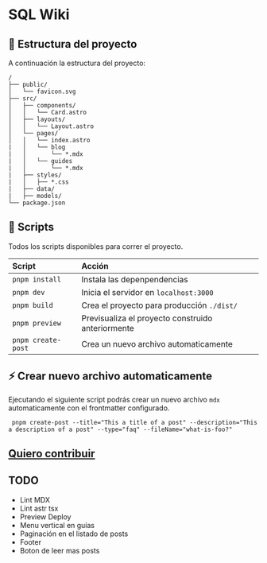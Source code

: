 # SQL Wiki

## 🚀 Estructura del proyecto

A continuación la estructura del proyecto:

```
/
├── public/
│   └── favicon.svg
├── src/
│   ├── components/
│   │   └── Card.astro
│   ├── layouts/
│   │   └── Layout.astro
│   └── pages/
│   │   └── index.astro
|   │   └── blog
|   │       └── *.mdx
|   │   └── guides
|   │       └── *.mdx
|   ├── styles/
|   │   ├── *.css
|   ├── data/
|   ├── models/
└── package.json
```

## 🧞 Scripts

Todos los scripts disponibles para correr el proyecto.

| Script             | Acción                                           |
| :------------------| :----------------------------------------------- |
| `pnpm install`     | Instala las depenpendencias                      |
| `pnpm dev`         | Inicia el servidor en `localhost:3000`           |
| `pnpm build`       | Crea el proyecto para producción `./dist/`       |
| `pnpm preview`     | Previsualiza el proyecto construido anteriormente|
| `pnpm create-post` | Crea un nuevo archivo automaticamente            |


## ⚡️ Crear nuevo archivo automaticamente

Ejecutando el siguiente script podrás crear un nuevo archivo `mdx` automaticamente con el frontmatter configurado.

```
 pnpm create-post --title="This a title of a post" --description="This a description of a post" --type="faq" --fileName="what-is-foo?"
```

## [Quiero contribuir](CONTRIBUTING.MD)

## TODO
 * Lint MDX
 * Lint astr tsx
 * Preview Deploy
 * Menu vertical en guías
 * Paginación en el listado de posts
 * Footer
 * Boton de leer mas posts

